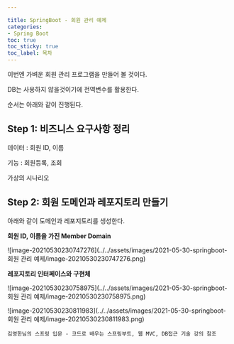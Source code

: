 ```yaml
---

title: SpringBoot - 회원 관리 예제
categories:
- Spring Boot
toc: true
toc_sticky: true
toc_label: 목차
---
```




이번엔 가벼운 회원 관리 프로그램을 만들어 볼 것이다.

DB는 사용하지 않을것이기에 전역변수를 활용한다.

순서는 아래와 같이 진행된다.

## Step 1:  비즈니스 요구사항 정리

데이터 : 회원 ID, 이름

기능 : 회원등록, 조회

가상의 시나리오

## Step 2:  회원 도메인과 레포지토리 만들기

아래와 같이 도메인과 레포지토리를 생성한다.

**회원 ID, 이름을 가진 Member Domain**

![image-20210530230747276](../../assets/images/2021-05-30-springboot-회원 관리 예제/image-20210530230747276.png)



**레포지토리 인터페이스와 구현체**

![image-20210530230758975](../../assets/images/2021-05-30-springboot-회원 관리 예제/image-20210530230758975.png)



![image-20210530230811983](../../assets/images/2021-05-30-springboot-회원 관리 예제/image-20210530230811983.png)





```
김영한님의 스프링 입문 - 코드로 배우는 스프링부트, 웹 MVC, DB접근 기술 강의 참조
```